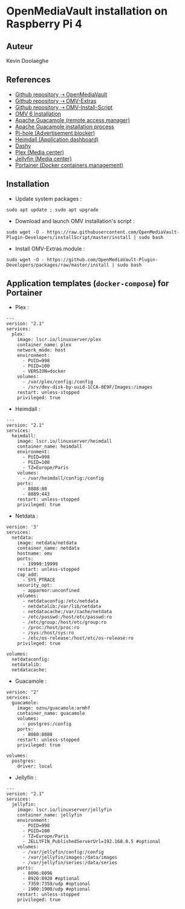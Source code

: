 # OpenMediaVault installation on Raspberry Pi 4

## Auteur

Kevin Doolaeghe

## References

* [Github repository ⇢ OpenMediaVault](https://github.com/openmediavault/openmediavault)
* [Github repository ⇢ OMV-Extras](https://github.com/OpenMediaVault-Plugin-Developers/packages)
* [Github repository ⇢ OMV-Install-Script](https://github.com/OpenMediaVault-Plugin-Developers/installScript)
* [OMV 6 Installation](https://forum.openmediavault.org/index.php?thread/39490-install-omv6-on-debian-11-bullseye/)
* [Apache Guacamole (remote access manager)](https://guacamole.apache.org/)
* [Apache Guacamole installation process](https://www.wundertech.net/how-to-setup-apache-guacamole-on-a-raspberry-pi/)
* [Pi-hole (Advertisement blocker)](https://www.it-connect.fr/pi-hole-un-bloqueur-de-pubs-pour-tout-votre-reseau/)
* [Heimdall (Application dashboard)](https://hub.docker.com/r/linuxserver/heimdall)
* [Dashy](https://dashy.to/)
* [Plex (Media center)](https://hub.docker.com/r/linuxserver/plex)
* [Jellyfin (Media center)](https://hub.docker.com/r/jellyfin/jellyfin)
* [Portainer (Docker containers management)](https://www.portainer.io/)

## Installation

* Update system packages :
```
sudo apt update ; sudo apt upgrade
```

* Download and launch OMV installation's script :
```
sudo wget -O - https://raw.githubusercontent.com/OpenMediaVault-Plugin-Developers/installScript/master/install | sudo bash
```

* Install OMV-Extras module :
```
sudo wget -O - https://github.com/OpenMediaVault-Plugin-Developers/packages/raw/master/install | sudo bash
```

## Application templates (`docker-compose`) for Portainer

* Plex :
```
---
version: "2.1"
services:
  plex:
    image: lscr.io/linuxserver/plex
    container_name: plex
    network_mode: host
    environment:
      - PUID=998
      - PGID=100
      - VERSION=docker
    volumes:
      - /var/plex/config:/config
      - /srv/dev-disk-by-uuid-1CCA-0E9F/Images:/images
    restart: unless-stopped
    privileged: true
```

* Heimdall :
```
---
version: "2.1"
services:
  heimdall:
    image: lscr.io/linuxserver/heimdall
    container_name: heimdall
    environment:
      - PUID=998
      - PGID=100
      - TZ=Europe/Paris
    volumes:
      - /var/heimdall/config:/config
    ports:
      - 8888:80
      - 8889:443
    restart: unless-stopped
    privileged: true
```

* Netdata :
```
version: '3'
services:
  netdata:
    image: netdata/netdata
    container_name: netdata
    hostname: omv
    ports:
      - 19999:19999
    restart: unless-stopped
    cap_add:
      - SYS_PTRACE
    security_opt:
      - apparmor:unconfined
    volumes:
      - netdataconfig:/etc/netdata
      - netdatalib:/var/lib/netdata
      - netdatacache:/var/cache/netdata
      - /etc/passwd:/host/etc/passwd:ro
      - /etc/group:/host/etc/group:ro
      - /proc:/host/proc:ro
      - /sys:/host/sys:ro
      - /etc/os-release:/host/etc/os-release:ro
    privileged: true

volumes:
  netdataconfig:
  netdatalib:
  netdatacache:
```

* Guacamole :
```
version: "2"
services:
  guacamole:
    image: oznu/guacamole:armhf
    container_name: guacamole
    volumes:
      - postgres:/config
    ports:
      - 8080:8080
    restart: unless-stopped
    privileged: true

volumes:
  postgres:
    driver: local
```

* Jellyfin :
```
---
version: "2.1"
services:
  jellyfin:
    image: lscr.io/linuxserver/jellyfin
    container_name: jellyfin
    environment:
      - PUID=998
      - PGID=100
      - TZ=Europe/Paris
      - JELLYFIN_PublishedServerUrl=192.168.0.5 #optional
    volumes:
      - /var/jellyfin/config:/config
      - /var/jellyfin/images:/data/images
      - /var/jellyfin/series:/data/series
    ports:
      - 8096:8096
      - 8920:8920 #optional
      - 7359:7359/udp #optional
      - 1900:1900/udp #optional
    restart: unless-stopped
    privileged: true
```
